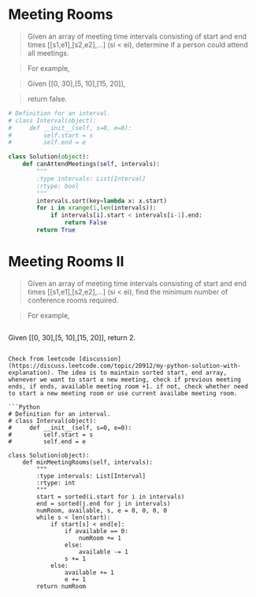 # Meeting Rooms

> Given an array of meeting time intervals consisting of start and end times [[s1,e1],[s2,e2],...] (si < ei), determine if a person could attend all meetings.

> For example,

> Given [[0, 30],[5, 10],[15, 20]],

> return false.

```Python
# Definition for an interval.
# class Interval(object):
#     def __init__(self, s=0, e=0):
#         self.start = s
#         self.end = e

class Solution(object):
    def canAttendMeetings(self, intervals):
        """
        :type intervals: List[Interval]
        :rtype: bool
        """
        intervals.sort(key=lambda x: x.start)
        for i in xrange(1,len(intervals)):
            if intervals[i].start < intervals[i-1].end:
                return False
        return True
```

# Meeting Rooms II

> Given an array of meeting time intervals consisting of start and end times [[s1,e1],[s2,e2],...] (si < ei), find the minimum number of conference rooms required.

> For example,

> ```
Given [[0, 30],[5, 10],[15, 20]],
return 2.
```

Check from leetcode [discussion](https://discuss.leetcode.com/topic/20912/my-python-solution-with-explanation). The idea is to maintain sorted start, end array, whenever we want to start a new meeting, check if previous meeting ends, if ends, available meeting room +1. if not, check whether need to start a new meeting room or use current availabe meeting room.

```Python
# Definition for an interval.
# class Interval(object):
#     def __init__(self, s=0, e=0):
#         self.start = s
#         self.end = e

class Solution(object):
    def minMeetingRooms(self, intervals):
        """
        :type intervals: List[Interval]
        :rtype: int
        """
        start = sorted(i.start for i in intervals)
        end = sorted(j.end for j in intervals)
        numRoom, available, s, e = 0, 0, 0, 0
        while s < len(start):
            if start[s] < end[e]:
                if available == 0:
                    numRoom += 1
                else:
                    available -= 1
                s += 1
            else:
                available += 1
                e += 1
        return numRoom
```
